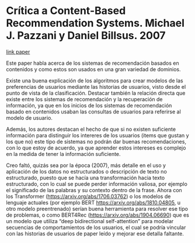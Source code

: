 # Crítica a Content-Based Recommendation Systems. Michael J. Pazzani y Daniel Billsus. 2007

[link paper](https://citeseerx.ist.psu.edu/viewdoc/download?doi=10.1.1.448.662&rep=rep1&type=pdf)

Este paper habla acerca de los sistemas de recomendación basados en contenidos y como estos son usados en una gran variedad de dominios.

Existe una buena explicación de los algoritmos para crear modelos de las preferencias de usuarios mediante las historias de usuarios, visto desde el punto de vista de la clasificación.
Destacar también la relación directa que existe entre los sistemas de recomendación y la recuperación de información, ya que en los inicios de los sistemas de recomendación basado en contenidos usaban las consultas de usuarios para referirse al modelo de usuario.

Además, los autores destacan el hecho de que si no existen suficiente información para distinguir los intereres de los usuarios (items que gustan y los que no) este tipo de sistemas no podrán dar buenas recomendaciones, con lo que estoy de acuerdo, ya que aprender estos intereses es complejo en la medida de tener la información suficiente.

Creo faltó, quizás sea por la época (2007), más detalle en el uso y aplicación de los datos no estructurados o descripción de texto no estructurado, puesto que se hacía una transformación hacia texto estructurado, con lo cual se puede perder información valiosa, por ejemplo el significado de las palabras y su contexto dentro de la frase. Ahora con los Transformer (https://arxiv.org/abs/1706.03762) o los modelos de lenguaje actuales (por ejemplo BERT https://arxiv.org/abs/1810.04805, u otro modelo preentrenado) serían buena herramienta para resolver ese tipo de problemas, o como BERT4Rec (https://arxiv.org/abs/1904.06690)  que es un modelo que utiliza “deep bidirectional self-attention” para modelar secuencias de comportamientos de los usuarios, el cual se podría vincular con las historias de usuarios de paper leído y mejorar ese detalla faltante.
